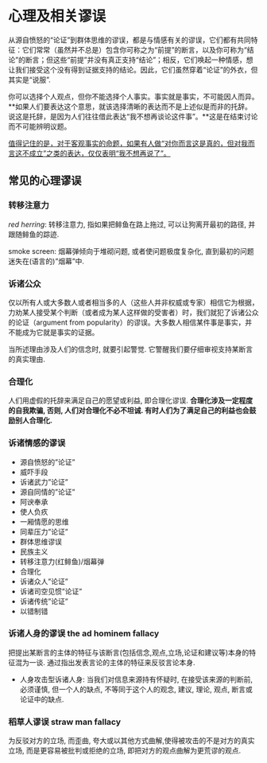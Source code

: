 # 心理及相关谬误

从源自愤怒的“论证”到群体思维的谬误，都是与情感有关的谬误，它们都有共同特征：它们常常（虽然并不总是）包含你可称之为“前提”的断言，以及你可称为“结论”的断言；但这些“前提”并没有真正支持“结论”；相反，它们唤起一种情感，想让我们接受这个没有得到证据支持的结论。因此，它们虽然穿着“论证”的外衣，但其实是“说服”.

你可以选择个人观点，但你不能选择个人事实。事实就是事实，不可能因人而异。**如果人们要表达这个意思，就该选择清晰的表达而不是上述似是而非的托辞。说这是托辞，是因为人们往往借此表达“我不想再谈论这件事”。**这是在结束讨论而不可能辨明议题。

<u>值得记住的是，对于客观事实的命题，如果有人做“对你而言这是真的，但对我而言这不成立”之类的表达，仅仅表明“我不想再说了”。</u>

## 常见的心理谬误

### 转移注意力

*red herring*: 转移注意力, 指如果把鲱鱼在路上拖过, 可以让狗离开最初的路径, 并跟随鲱鱼的踪迹. 

smoke screen: 烟幕弹倾向于堆砌问题, 或者使问题极度复杂化, 直到最初的问题迷失在(语言的)”烟幕”中. 

### 诉诸公众

仅以所有人或大多数人或者相当多的人（这些人并非权威或专家）相信它为根据，力劝某人接受某个判断（或者成为某人这样做的受害者）时，我们就犯了诉诸公众的论证（argument from popularity）的谬误。大多数人相信某件事是事实，并不能成为它就是事实的证据。

当所述理由涉及人们的信念时, 就要引起警觉. 它警醒我们要仔细审视支持某断言的真实理由. 

### 合理化

人们用虚假的托辞来满足自己的愿望或利益, 即合理化谬误. **合理化涉及一定程度的自我欺骗, 否则, 人们对合理化不必不坦诚. 有时人们为了满足自己的利益也会鼓励别人合理化.**

### 诉诸情感的谬误

- 源自愤怒的”论证”
- 威吓手段
- 诉诸武力”论证”
- 源自同情的”论证”
- 阿谀奉承
- 使人负疚
- 一厢情愿的思维
- 同辈压力”论证”
- 群体思维谬误
- 民族主义
- 转移注意力(红鲱鱼)/烟幕弹
- 合理化
- 诉诸众人”论证”
- 诉诸司空见惯”论证”
- 诉诸传统”论证”
- 以错制错

### 诉诸人身的谬误 the ad hominem fallacy

把提出某断言的主体的特征与该断言(包括信念,观点,立场,论证和建议等)本身的特征混为一谈. 通过指出发表言论的主体的特征来反驳言论本身. 

- 人身攻击型诉诸人身: 当我们对信息来源持有怀疑时, 在接受该来源的判断前, 必须谨慎, 但一个人的缺点, 不等同于这个人的观念, 建议, 理论, 观点, 断言或论证中的缺点. 

### 稻草人谬误 straw man fallacy

为反驳对方的立场, 而歪曲, 夸大或以其他方式曲解,使得被攻击的不是对方的真实立场, 而是更容易被批判或拒绝的立场, 即把对方的观点曲解为更荒谬的观点. 



